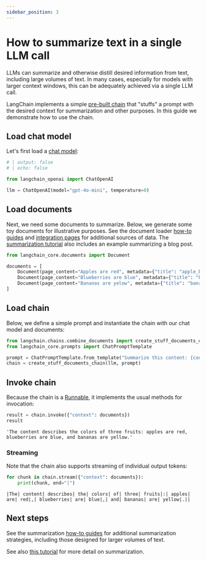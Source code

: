 ```yaml
---
sidebar_position: 3
---
```


# How to summarize text in a single LLM call

LLMs can summarize and otherwise distill desired information from text, including large volumes of text. In many cases, especially for models with larger context windows, this can be adequately achieved via a single LLM call.

LangChain implements a simple [pre-built chain](https://python.langchain.com/api_reference/langchain/chains/langchain.chains.combine_documents.stuff.create_stuff_documents_chain.html) that "stuffs" a prompt with the desired context for summarization and other purposes. In this guide we demonstrate how to use the chain.

## Load chat model

Let's first load a [chat model](/oss/concepts/chat_models/):

<ChatModelTabs
  customVarName="llm"
/>



```python
# | output: false
# | echo: false

from langchain_openai import ChatOpenAI

llm = ChatOpenAI(model="gpt-4o-mini", temperature=0)
```

## Load documents

Next, we need some documents to summarize. Below, we generate some toy documents for illustrative purposes. See the document loader [how-to guides](/oss/how-to/#document-loaders) and [integration pages](/oss/integrations/document_loaders/) for additional sources of data. The [summarization tutorial](/oss/tutorials/summarization) also includes an example summarizing a blog post.


```python
from langchain_core.documents import Document

documents = [
    Document(page_content="Apples are red", metadata={"title": "apple_book"}),
    Document(page_content="Blueberries are blue", metadata={"title": "blueberry_book"}),
    Document(page_content="Bananas are yelow", metadata={"title": "banana_book"}),
]
```

## Load chain

Below, we define a simple prompt and instantiate the chain with our chat model and documents:


```python
from langchain.chains.combine_documents import create_stuff_documents_chain
from langchain_core.prompts import ChatPromptTemplate

prompt = ChatPromptTemplate.from_template("Summarize this content: {context}")
chain = create_stuff_documents_chain(llm, prompt)
```

## Invoke chain

Because the chain is a [Runnable](/oss/concepts/runnables), it implements the usual methods for invocation:


```python
result = chain.invoke({"context": documents})
result
```



```output
'The content describes the colors of three fruits: apples are red, blueberries are blue, and bananas are yellow.'
```


### Streaming

Note that the chain also supports streaming of individual output tokens:


```python
for chunk in chain.stream({"context": documents}):
    print(chunk, end="|")
```
```output
|The| content| describes| the| colors| of| three| fruits|:| apples| are| red|,| blueberries| are| blue|,| and| bananas| are| yellow|.||
```
## Next steps

See the summarization [how-to guides](/oss/how-to/#summarization) for additional summarization strategies, including those designed for larger volumes of text.

See also [this tutorial](/oss/tutorials/summarization) for more detail on summarization.
